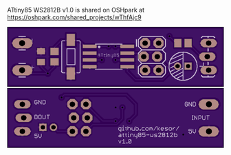 ATtiny85 WS2812B v1.0 is shared on OSHpark at https://oshpark.com/shared_projects/wThfAjc9

![top layer](/EAGLE/v1/attiny85-ws2812b-v1-top.png?raw=true "TOP Layer")
![bottom layer](/EAGLE/v1/attiny85-ws2812b-v1-bottom.png?raw=true "BOTTOM Layer")

